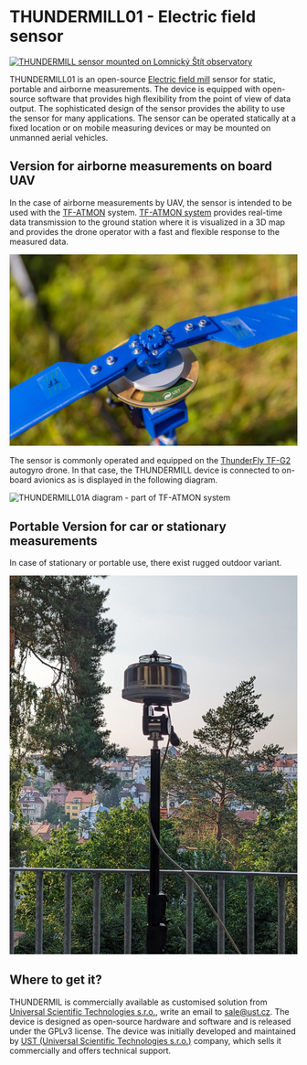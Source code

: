 # THUNDERMILL01 - Electric field sensor

[![THUNDERMILL sensor mounted on Lomnický Štít observatory](doc/img/THUNDERMILL_LS.gif)](https://www.youtube.com/watch?v=Zbx8tktlRBg)


THUNDERMILL01 is an open-source [Electric field mill](https://en.wikipedia.org/wiki/Field_mill) sensor for static, portable and airborne measurements. The device is equipped with open-source software that provides high flexibility from the point of view of data output. The sophisticated design of the sensor provides the ability to use the sensor for many applications. The sensor can be operated statically at a fixed location or on mobile measuring devices or may be mounted on unmanned aerial vehicles.

## Version for airborne measurements on board UAV

In the case of airborne measurements by UAV, the sensor is intended to be used with the [TF-ATMON](https://www.thunderfly.cz/tf-atmon.html) system. [TF-ATMON system](https://www.thunderfly.cz/tf-atmon.html) provides real-time data transmission to the ground station where it is visualized in a 3D map and provides the drone operator with a fast and flexible response to the measured data.

![THUNDERMILL01A mounted to TF-G2 autogyro rotorhub](/doc/img/THUNDERMILL01_UAV_TF-G2_rotor.jpg)

The sensor is commonly operated and equipped on the [ThunderFly TF-G2](https://github.com/ThunderFly-aerospace/TF-G2/) autogyro drone. In that case, the THUNDERMILL device is connected to on-board avionics as is displayed in the following diagram.  

![THUNDERMILL01A diagram - part of TF-ATMON system](/doc/img/TF-ATMON-THUNDERMILL.svg)


## Portable Version for car or stationary measurements

In case of stationary or portable use, there exist rugged outdoor variant.

![THUNDERMILL01B mounted on stationary platform](/doc/img/THUNDERMILL01_stationary.jpg)

## Where to get it?

THUNDERMIL is commercially available as customised solution from [Universal Scientific Technologies s.r.o.](https://www.ust.cz/), write an email to sale@ust.cz.
The device is designed as open-source hardware and software and is released under the GPLv3 license. 
The device was initially developed and maintained by [UST (Universal Scientific Technologies s.r.o.)](https://www.ust.cz) company, which sells it commercially and offers technical support.

